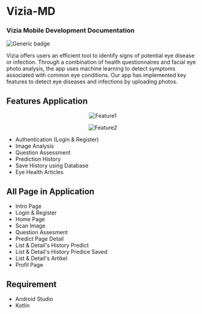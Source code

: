 # Vizia-MD
### Vizia Mobile Development Documentation
![Generic badge](https://img.shields.io/badge/build-done-<COLOR>.svg)

Vizia offers users an efficient tool to identify signs of potential eye disease or infection. Through a combination of health questionnaires and facial eye photo analysis, the app uses machine learning to detect symptoms associated with common eye conditions. Our app has implemented key features to detect eye diseases and infections by uploading photos.

## Features Application
<p align="center">
  <img src="https://drive.google.com/uc?export=view&id=1H2Ih6hPd2ngm7f4uSIJo_DVnz6YnpfD3" alt="Feature1" />
</p>

<p align="center">
  <img src="https://drive.google.com/uc?export=view&id=1CrkFwI7unv84FbmDtzmUbZSavVhWo1nZ" alt="Feature2" />
</p>

- Authentication (Login & Register)
- Image Analysis
- Question Assessment
- Prediction History
- Save History using Database
- Eye Health Articles

## All Page in Application

- Intro Page
- Login & Register 
- Home Page
- Scan Image
- Question Assesment
- Predict Page Detail
- List & Detail's History Predict
- List & Detail's History Predice Saved
- List & Detail's Artikel
- Profil Page

## Requirement

- Android Studio
- Kotlin

